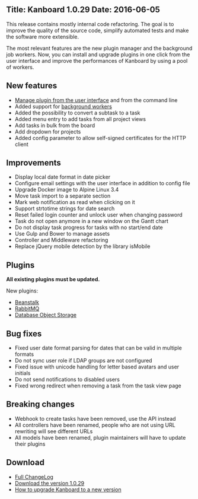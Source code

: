 Title: Kanboard 1.0.29
Date: 2016-06-05
---

This release contains mostly internal code refactoring. 
The goal is to improve the quality of the source code, simplify automated tests and make the software more extensible.

The most relevant features are the new plugin manager and the background job workers. 
Now, you can install and upgrade plugins in one click from the user interface and improve the performances of Kanboard by using a pool of workers.

New features
------------

* [Manage plugin from the user interface](https://kanboard.net/documentation/plugin-directory) and from the command line
* Added support for [background workers](https://kanboard.net/documentation/worker)
* Added the possibility to convert a subtask to a task
* Added menu entry to add tasks from all project views
* Add tasks in bulk from the board
* Add dropdown for projects
* Added config parameter to allow self-signed certificates for the HTTP client

Improvements
------------

* Display local date format in date picker
* Configure email settings with the user interface in addition to config file
* Upgrade Docker image to Alpine Linux 3.4
* Move task import to a separate section
* Mark web notification as read when clicking on it
* Support strtotime strings for date search
* Reset failed login counter and unlock user when changing password
* Task do not open anymore in a new window on the Gantt chart
* Do not display task progress for tasks with no start/end date
* Use Gulp and Bower to manage assets
* Controller and Middleware refactoring
* Replace jQuery mobile detection by the library isMobile

Plugins
-------

**All existing plugins must be updated.**

New plugins:

- [Beanstalk](https://kanboard.net/plugin/beanstalk)
- [RabbitMQ](https://kanboard.net/plugin/rabbitmq)
- [Database Object Storage](https://kanboard.net/plugin/database-storage)

Bug fixes
---------

* Fixed user date format parsing for dates that can be valid in multiple formats
* Do not sync user role if LDAP groups are not configured
* Fixed issue with unicode handling for letter based avatars and user initials
* Do not send notifications to disabled users
* Fixed wrong redirect when removing a task from the task view page

Breaking changes
----------------

* Webhook to create tasks have been removed, use the API instead
* All controllers have been renamed, people who are not using URL rewriting will see different URLs
* All models have been renamed, plugin maintainers will have to update their plugins

Download
--------

- [Full ChangeLog](https://github.com/kanboard/kanboard/blob/master/ChangeLog)
- [Download the version 1.0.29](https://kanboard.net/kanboard-1.0.29.zip)
- [How to upgrade Kanboard to a new version](https://kanboard.net/documentation/update)
